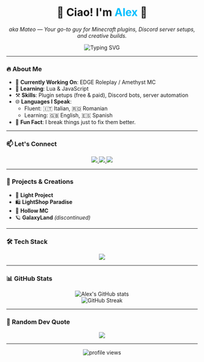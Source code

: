 <h1 align="center">👋 Ciao! I'm <span style="color:#00BFFF;">Alex</span> 💸</h1>
<p align="center">
  <em>aka Mateo — Your go-to guy for Minecraft plugins, Discord server setups, and creative builds.</em>
</p>

<p align="center">
  <img src="https://readme-typing-svg.herokuapp.com?font=Fira+Code&weight=700&size=24&pause=1000&color=00BFFF&center=true&vCenter=true&width=435&lines=💻+Coding+Minecraft+plugins...;🎨+Designing+on+Blockbench...;🎮+Managing+Discord+servers...;🚀+Learning+Lua+and+JavaScript!" alt="Typing SVG" />
</p>

---

### 🔥 About Me
- 🎯 **Currently Working On**: EDGE Roleplay / Amethyst MC  
- 📘 **Learning**: Lua & JavaScript  
- ⚒️ **Skills**: Plugin setups (free & paid), Discord bots, server automation  
- 🌐 **Languages I Speak**:  
  - Fluent: 🇮🇹 Italian, 🇷🇴 Romanian  
  - Learning: 🇬🇧 English, 🇪🇸 Spanish  
- 🧠 **Fun Fact**: I break things just to fix them better.

---

### 📫 Let's Connect
<p align="center">
  <a href="https://www.youtube.com/@alexone_" target="_blank">
    <img src="https://img.shields.io/badge/YouTube-%23FF0000?style=for-the-badge&logo=youtube&logoColor=white" />
  </a>
  <a href="https://discord.gg/e4vNv4SsAk" target="_blank">
    <img src="https://img.shields.io/badge/Discord-%237289DA?style=for-the-badge&logo=discord&logoColor=white" />
  </a>
  <a href="https://github.com/alexone08" target="_blank">
    <img src="https://img.shields.io/badge/GitHub-%2312100E?style=for-the-badge&logo=github&logoColor=white" />
  </a>
</p>

---

### 💼 Projects & Creations
- 🌟 **Light Project**
- 🛍️ **LightShop Paradise**
- 👾 **Hollow MC**
- 🪐 **GalaxyLand** *(discontinued)*

---

### 🛠️ Tech Stack
<p align="center">
  <img src="https://skillicons.dev/icons?i=lua,js,java,python,discord,blender,unity,unreal,illustrator,graphql,canvasjs,arduino" />
</p>

---

### 📊 GitHub Stats
<p align="center">
  <img src="https://github-readme-stats.vercel.app/api?username=alexone08&show_icons=true&theme=radical&hide_border=true" alt="Alex's GitHub stats" />
  <br/>
  <img src="https://github-readme-streak-stats.herokuapp.com/?user=alexone08&theme=radical&hide_border=true" alt="GitHub Streak" />
</p>

---

### 🧩 Random Dev Quote
<p align="center">
  <img src="https://quotes-github-readme.vercel.app/api?type=horizontal&theme=tokyonight" />
</p>

---

<p align="center">
  <img src="https://komarev.com/ghpvc/?username=alexone08&label=Profile%20views&color=blue&style=flat-square" alt="profile views" />
</p>